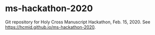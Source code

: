 # ms-hackathon-2020

Git repository for Holy Cross Manuscript Hackathon, Feb. 15, 2020.  See <https://hcmid.github.io/ms-hackathon-2020>.
